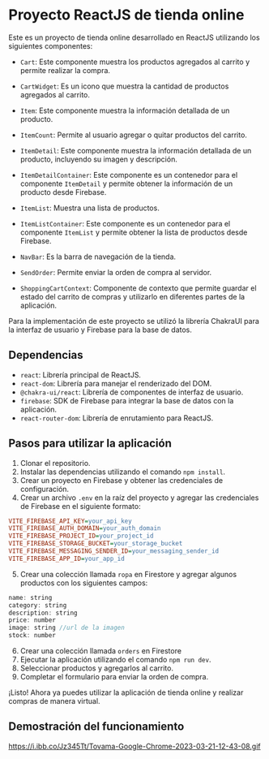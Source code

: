 # Proyecto ReactJS de tienda online

Este es un proyecto de tienda online desarrollado en ReactJS utilizando los siguientes componentes:

- `Cart`: Este componente muestra los productos agregados al carrito y permite realizar la compra.

- `CartWidget`: Es un icono que muestra la cantidad de productos agregados al carrito.

- `Item`: Este componente muestra la información detallada de un producto.

- `ItemCount`: Permite al usuario agregar o quitar productos del carrito.

- `ItemDetail`: Este componente muestra la información detallada de un producto, incluyendo su imagen y descripción.

- `ItemDetailContainer`: Este componente es un contenedor para el componente `ItemDetail` y permite obtener la información de un producto desde Firebase.

- `ItemList`: Muestra una lista de productos.

- `ItemListContainer`: Este componente es un contenedor para el componente `ItemList` y permite obtener la lista de productos desde Firebase.

- `NavBar`: Es la barra de navegación de la tienda.

- `SendOrder`: Permite enviar la orden de compra al servidor.

- `ShoppingCartContext`: Componente de contexto que permite guardar el estado del carrito de compras y utilizarlo en diferentes partes de la aplicación.

Para la implementación de este proyecto se utilizó la librería ChakraUI para la interfaz de usuario y Firebase para la base de datos.

## Dependencias

- `react`: Librería principal de ReactJS.
- `react-dom`: Librería para manejar el renderizado del DOM.
- `@chakra-ui/react`: Librería de componentes de interfaz de usuario.
- `firebase`: SDK de Firebase para integrar la base de datos con la aplicación.
- `react-router-dom`: Librería de enrutamiento para ReactJS.

## Pasos para utilizar la aplicación

1. Clonar el repositorio.
2. Instalar las dependencias utilizando el comando `npm install`.
3. Crear un proyecto en Firebase y obtener las credenciales de configuración.
4. Crear un archivo `.env` en la raíz del proyecto y agregar las credenciales de Firebase en el siguiente formato:

```ini
VITE_FIREBASE_API_KEY=your_api_key
VITE_FIREBASE_AUTH_DOMAIN=your_auth_domain
VITE_FIREBASE_PROJECT_ID=your_project_id
VITE_FIREBASE_STORAGE_BUCKET=your_storage_bucket
VITE_FIREBASE_MESSAGING_SENDER_ID=your_messaging_sender_id
VITE_FIREBASE_APP_ID=your_app_id
```

5. Crear una colección llamada `ropa` en Firestore y agregar algunos productos con los siguientes campos:

```javascript
name: string
category: string
description: string
price: number
image: string //url de la imagen
stock: number
```
6. Crear una colección llamada `orders` en Firestore
7. Ejecutar la aplicación utilizando el comando `npm run dev`.
8. Seleccionar productos y agregarlos al carrito.
9. Completar el formulario para enviar la orden de compra.

¡Listo! Ahora ya puedes utilizar la aplicación de tienda online y realizar compras de manera virtual.

## Demostración del funcionamiento
https://i.ibb.co/Jz345Tt/Tovama-Google-Chrome-2023-03-21-12-43-08.gif
